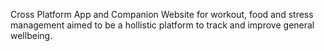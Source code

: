 Cross Platform App and Companion Website for workout, food and stress management aimed to be a hollistic platform to track and improve general wellbeing.

